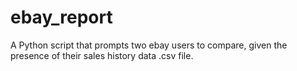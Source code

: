 # ebay_report
A Python script that prompts two ebay users to compare, given the presence of their sales history data .csv file.
